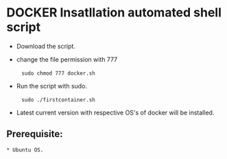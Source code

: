 # DOCKER Insatllation automated shell script 
 

* Download the script.

* change the file permission with 777 

    ` ` ` sudo chmod 777 docker.sh ` ` ` 

* Run the script with sudo.  

   ` ` ` sudo ./firstcontainer.sh ` ` ` 

* Latest current version with respective OS's of docker will be installed.

 ## Prerequisite:
    * Ubuntu OS.
